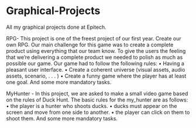 # Graphical-Projects
All my graphical projects done at Epitech.

RPG- This project is one of the freest project of our first year. Create our own RPG.
Our main challenge for this game was to create a complete product using everything that our
team know.
To give the users the feeling that we’re delivering a complete product we needed to polish as much as possible
our game.
Our game had to follow the following rules:
• Having a pleasant user interface.
• Create a coherent universe (visual assets, audio assets, scenario, . . . )
• Create a funny game where the player has at least one goal.
And some more mandatory tasks.

MyHunter - In this project, we are asked to make a small video game based on the rules of Duck Hunt.
The basic rules for the my_hunter are as follows:
• the player is a hunter who shoots ducks.
• ducks must appear on the screen and move from one side to another.
• the player can click on them to shoot them.
And some more mandatory tasks.
